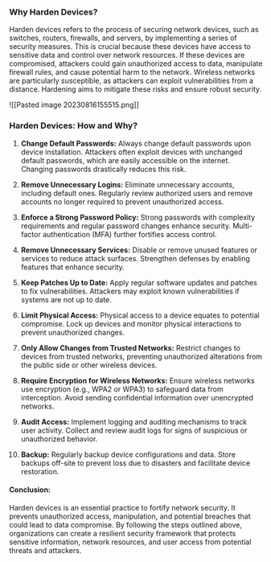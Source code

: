 ### **Why Harden Devices?**

Harden devices refers to the process of securing network devices, such as switches, routers, firewalls, and servers, by implementing a series of security measures. This is crucial because these devices have access to sensitive data and control over network resources. If these devices are compromised, attackers could gain unauthorized access to data, manipulate firewall rules, and cause potential harm to the network. Wireless networks are particularly susceptible, as attackers can exploit vulnerabilities from a distance. Hardening aims to mitigate these risks and ensure robust security.

![[Pasted image 20230816155515.png]]

### **Harden Devices: How and Why?**

1. **Change Default Passwords:** Always change default passwords upon device installation. Attackers often exploit devices with unchanged default passwords, which are easily accessible on the internet. Changing passwords drastically reduces this risk.
    
2. **Remove Unnecessary Logins:** Eliminate unnecessary accounts, including default ones. Regularly review authorized users and remove accounts no longer required to prevent unauthorized access.
    
3. **Enforce a Strong Password Policy:** Strong passwords with complexity requirements and regular password changes enhance security. Multi-factor authentication (MFA) further fortifies access control.
    
4. **Remove Unnecessary Services:** Disable or remove unused features or services to reduce attack surfaces. Strengthen defenses by enabling features that enhance security.
    
5. **Keep Patches Up to Date:** Apply regular software updates and patches to fix vulnerabilities. Attackers may exploit known vulnerabilities if systems are not up to date.
    
6. **Limit Physical Access:** Physical access to a device equates to potential compromise. Lock up devices and monitor physical interactions to prevent unauthorized changes.
    
7. **Only Allow Changes from Trusted Networks:** Restrict changes to devices from trusted networks, preventing unauthorized alterations from the public side or other wireless devices.
    
8. **Require Encryption for Wireless Networks:** Ensure wireless networks use encryption (e.g., WPA2 or WPA3) to safeguard data from interception. Avoid sending confidential information over unencrypted networks.
    
9. **Audit Access:** Implement logging and auditing mechanisms to track user activity. Collect and review audit logs for signs of suspicious or unauthorized behavior.
    
10. **Backup:** Regularly backup device configurations and data. Store backups off-site to prevent loss due to disasters and facilitate device restoration.
    

#### **Conclusion:**

Harden devices is an essential practice to fortify network security. It prevents unauthorized access, manipulation, and potential breaches that could lead to data compromise. By following the steps outlined above, organizations can create a resilient security framework that protects sensitive information, network resources, and user access from potential threats and attackers.